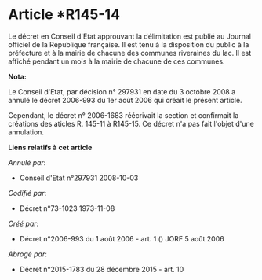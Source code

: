# Article *R145-14

Le décret en Conseil d'Etat approuvant la délimitation est publié au Journal officiel de la République française. Il est tenu
à la disposition du public à la préfecture et à la mairie de chacune des communes riveraines du lac. Il est affiché pendant
un mois à la mairie de chacune de ces communes.

**Nota:**

Le Conseil d'Etat, par décision n° 297931 en date du 3 octobre 2008 a annulé le décret 2006-993 du 1er août 2006 qui créait
le présent article.

Cependant, le décret n° 2006-1683 réécrivait la section  et confirmait la créations des aticles R. 145-11 à R145-15. Ce
décret n'a pas fait l'objet d'une annulation.

**Liens relatifs à cet article**

_Annulé par_:

  - Conseil d'Etat n°297931 2008-10-03

_Codifié par_:

  - Décret n°73-1023 1973-11-08

_Créé par_:

  - Décret n°2006-993 du 1 août 2006 - art. 1 () JORF 5 août 2006

_Abrogé par_:

  - Décret n°2015-1783 du 28 décembre 2015 - art. 10
